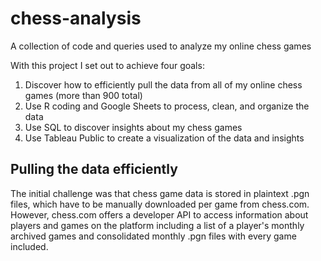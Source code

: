 # chess-analysis
A collection of code and queries used to analyze my online chess games

With this project I set out to achieve four goals:
1) Discover how to efficiently pull the data from all of my online chess games (more than 900 total)
2) Use R coding and Google Sheets to process, clean, and organize the data
3) Use SQL to discover insights about my chess games
4) Use Tableau Public to create a visualization of the data and insights

## Pulling the data efficiently
The initial challenge was that chess game data is stored in plaintext .pgn files, which have to be manually downloaded per game from chess.com. However, chess.com offers a developer API to access information about players and games on the platform including a list of a player's monthly archived games and consolidated monthly .pgn files with every game included.
